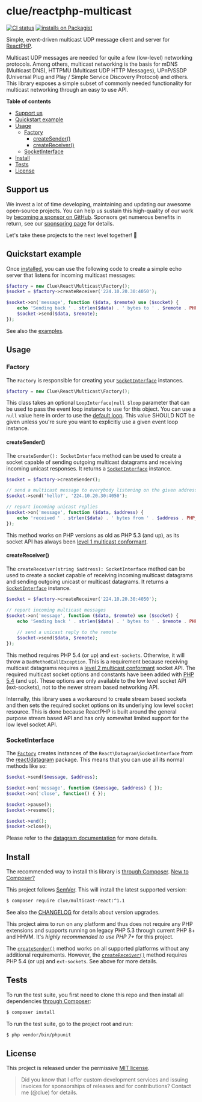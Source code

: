 # clue/reactphp-multicast

[![CI status](https://github.com/clue/reactphp-multicast/workflows/CI/badge.svg)](https://github.com/clue/reactphp-multicast/actions)
[![installs on Packagist](https://img.shields.io/packagist/dt/clue/multicast-react?color=blue&label=installs%20on%20Packagist)](https://packagist.org/packages/clue/multicast-react)

Simple, event-driven multicast UDP message client and server for [ReactPHP](https://reactphp.org/).

Multicast UDP messages are needed for quite a few (low-level) networking protocols.
Among others, multicast networking is the basis for mDNS (Multicast DNS),
HTTPMU (Multicast UDP HTTP Messages), UPnP/SSDP (Universal Plug and Play /
Simple Service Discovery Protocol) and others.
This library exposes a simple subset of commonly needed functionality for
multicast networking through an easy to use API.

**Table of contents**

* [Support us](#support-us)
* [Quickstart example](#quickstart-example)
* [Usage](#usage)
    * [Factory](#factory)
        * [createSender()](#createsender)
        * [createReceiver()](#createreceiver)
    * [SocketInterface](#socketinterface)
* [Install](#install)
* [Tests](#tests)
* [License](#license)

## Support us

We invest a lot of time developing, maintaining and updating our awesome
open-source projects. You can help us sustain this high-quality of our work by
[becoming a sponsor on GitHub](https://github.com/sponsors/clue). Sponsors get
numerous benefits in return, see our [sponsoring page](https://github.com/sponsors/clue)
for details.

Let's take these projects to the next level together! 🚀

## Quickstart example

Once [installed](#install), you can use the following code to create a simple
echo server that listens for incoming multicast messages:

```php
$factory = new Clue\React\Multicast\Factory();
$socket = $factory->createReceiver('224.10.20.30:4050');

$socket->on('message', function ($data, $remote) use ($socket) {
    echo 'Sending back ' . strlen($data) . ' bytes to ' . $remote . PHP_EOL;
    $socket->send($data, $remote);
});

```

See also the [examples](examples).

## Usage

### Factory

The `Factory` is responsible for creating your [`SocketInterface`](#socketinterface) instances.

```php
$factory = new Clue\React\Multicast\Factory();
```

This class takes an optional `LoopInterface|null $loop` parameter that can be used to
pass the event loop instance to use for this object. You can use a `null` value
here in order to use the [default loop](https://github.com/reactphp/event-loop#loop).
This value SHOULD NOT be given unless you're sure you want to explicitly use a
given event loop instance.

#### createSender()

The `createSender(): SocketInterface` method can be used to
create a socket capable of sending outgoing multicast datagrams and receiving
incoming unicast responses. It returns a [`SocketInterface`](#socketinterface) instance.

```php
$socket = $factory->createSender();

// send a multicast message to everybody listening on the given address
$socket->send('hello?', '224.10.20.30:4050');

// report incoming unicast replies
$socket->on('message', function ($data, $address) {
    echo 'received ' . strlen($data) . ' bytes from ' . $address . PHP_EOL;
});
```

This method works on PHP versions as old as PHP 5.3 (and up), as its socket API has always been
[level 1 multicast conformant](https://www.tldp.org/HOWTO/Multicast-HOWTO-2.html#ss2.2).

#### createReceiver()

The `createReceiver(string $address): SocketInterface` method can be used to
create a socket capable of receiving incoming multicast datagrams and sending
outgoing unicast or multicast datagrams. It returns a [`SocketInterface`](#socketinterface) instance.

```php
$socket = $factory->createReceiver('224.10.20.30:4050');

// report incoming multicast messages 
$socket->on('message', function ($data, $remote) use ($socket) {
    echo 'Sending back ' . strlen($data) . ' bytes to ' . $remote . PHP_EOL;
    
    // send a unicast reply to the remote
    $socket->send($data, $remote);
});
```

This method requires PHP 5.4 (or up) and `ext-sockets`.
Otherwise, it will throw a `BadMethodCallException`.
This is a requirement because receiving multicast datagrams requires a
[level 2 multicast conformant](https://www.tldp.org/HOWTO/Multicast-HOWTO-2.html#ss2.2)
socket API.
The required multicast socket options and constants have been added with
[PHP 5.4](http://php.net/manual/en/migration54.global-constants.php) (and up).
These options are only available to the low level socket API (ext-sockets), not
to the newer stream based networking API.

Internally, this library uses a workaround to create stream based sockets
and then sets the required socket options on its underlying low level socket
resource.
This is done because ReactPHP is built around the general purpose stream based API
and has only somewhat limited support for the low level socket API.

### SocketInterface

The [`Factory`](#factory) creates instances of the `React\Datagram\SocketInterface`
from the [react/datagram](https://github.com/reactphp/datagram) package.
This means that you can use all its normal methods like so:

```php
$socket->send($message, $address);

$socket->on('message', function ($message, $address) { });
$socket->on('close', function() { });

$socket->pause();
$socket->resume();

$socket->end();
$socket->close();
```

Please refer to the [datagram documentation](https://github.com/reactphp/datagram#usage) for more details.

## Install

The recommended way to install this library is [through Composer](https://getcomposer.org).
[New to Composer?](https://getcomposer.org/doc/00-intro.md)

This project follows [SemVer](https://semver.org/).
This will install the latest supported version:

```bash
$ composer require clue/multicast-react:^1.1
```

See also the [CHANGELOG](CHANGELOG.md) for details about version upgrades.

This project aims to run on any platform and thus does not require any PHP
extensions and supports running on legacy PHP 5.3 through current PHP 8+ and
HHVM.
It's *highly recommended to use PHP 7+* for this project.

The [`createSender()`](#createsender) method works on all supported platforms
without any additional requirements. However, the [`createReceiver()`](#createreceiver)
method requires PHP 5.4 (or up) and `ext-sockets`. See above for more details.

## Tests

To run the test suite, you first need to clone this repo and then install all
dependencies [through Composer](https://getcomposer.org):

```bash
$ composer install
```

To run the test suite, go to the project root and run:

```bash
$ php vendor/bin/phpunit
```

## License

This project is released under the permissive [MIT license](LICENSE).

> Did you know that I offer custom development services and issuing invoices for
  sponsorships of releases and for contributions? Contact me (@clue) for details.
